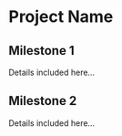 Project Name
================

## Milestone 1

Details included here…

## Milestone 2

Details included here…
